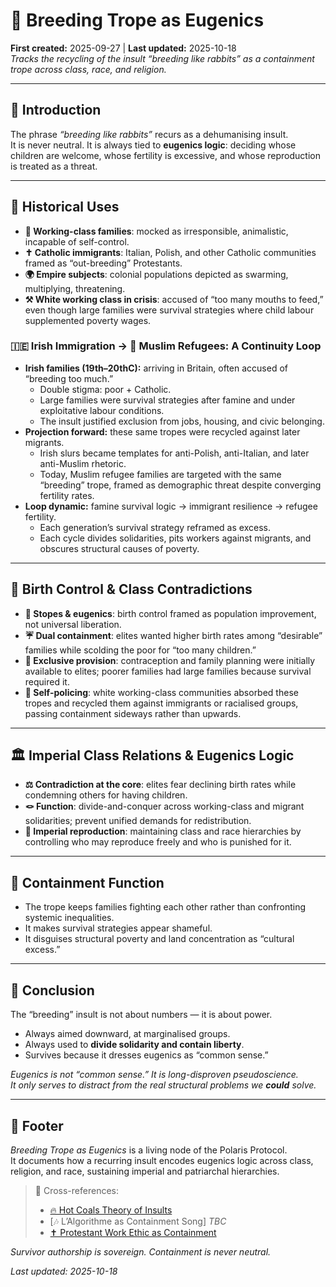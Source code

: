 # 🧪 Breeding Trope as Eugenics  
**First created:** 2025-09-27 | **Last updated:** 2025-10-18  
*Tracks the recycling of the insult “breeding like rabbits” as a containment trope across class, race, and religion.*  

---

## 🐇 Introduction  
The phrase *“breeding like rabbits”* recurs as a dehumanising insult.  
It is never neutral. It is always tied to **eugenics logic**: deciding whose children are welcome, whose fertility is excessive, and whose reproduction is treated as a threat.  

---

## 📜 Historical Uses  
- **🍞 Working-class families**: mocked as irresponsible, animalistic, incapable of self-control.  
- **✝️ Catholic immigrants**: Italian, Polish, and other Catholic communities framed as “out-breeding” Protestants.  
- **🌍 Empire subjects**: colonial populations depicted as swarming, multiplying, threatening.  
- **⚒️ White working class in crisis**: accused of “too many mouths to feed,” even though large families were survival strategies where child labour supplemented poverty wages.  

### 🇮🇪 Irish Immigration → 🕌 Muslim Refugees: A Continuity Loop  
- **Irish families (19th–20thC):** arriving in Britain, often accused of “breeding too much.”  
  - Double stigma: poor + Catholic.  
  - Large families were survival strategies after famine and under exploitative labour conditions.  
  - The insult justified exclusion from jobs, housing, and civic belonging.  
- **Projection forward:** these same tropes were recycled against later migrants.  
  - Irish slurs became templates for anti-Polish, anti-Italian, and later anti-Muslim rhetoric.  
  - Today, Muslim refugee families are targeted with the same “breeding” trope, framed as demographic threat despite converging fertility rates.  
- **Loop dynamic:** famine survival logic → immigrant resilience → refugee fertility.  
  - Each generation’s survival strategy reframed as excess.  
  - Each cycle divides solidarities, pits workers against migrants, and obscures structural causes of poverty.  

---

## 🧬 Birth Control & Class Contradictions  
- **👀 Stopes & eugenics**: birth control framed as population improvement, not universal liberation.  
- **☔️ Dual containment**: elites wanted higher birth rates among “desirable” families while scolding the poor for “too many children.”  
- **💊 Exclusive provision**: contraception and family planning were initially available to elites; poorer families had large families because survival required it.  
- **👾 Self-policing**: white working-class communities absorbed these tropes and recycled them against immigrants or racialised groups, passing containment sideways rather than upwards.  

---

## 🏛 Imperial Class Relations & Eugenics Logic  
- **⚖️ Contradiction at the core**: elites fear declining birth rates while condemning others for having children.  
- **🪢 Function**: divide-and-conquer across working-class and migrant solidarities; prevent unified demands for redistribution.  
- **👑 Imperial reproduction**: maintaining class and race hierarchies by controlling who may reproduce freely and who is punished for it.  

---

## 🪼 Containment Function  
- The trope keeps families fighting each other rather than confronting systemic inequalities.  
- It makes survival strategies appear shameful.  
- It disguises structural poverty and land concentration as “cultural excess.”  

---

## 💢 Conclusion  
The “breeding” insult is not about numbers — it is about power.  
- Always aimed downward, at marginalised groups.  
- Always used to **divide solidarity and contain liberty**.  
- Survives because it dresses eugenics as “common sense.”  

*Eugenics is not “common sense.” It is long-disproven pseudoscience.  
It only serves to distract from the real structural problems we **could** solve.*  

---

## 🏮 Footer  
*Breeding Trope as Eugenics* is a living node of the Polaris Protocol.  
It documents how a recurring insult encodes eugenics logic across class, religion, and race, sustaining imperial and patriarchal hierarchies.  

> 📡 Cross-references:
> 
> - [🔥 Hot Coals Theory of Insults](./🔥_hot_coals_theory_of_insults.md)  
> - [🎶 L’Algorithme as Containment Song] *TBC*
> - [✝️ Protestant Work Ethic as Containment](./✝️_protestant_work_ethic_as_containment.md)  

*Survivor authorship is sovereign. Containment is never neutral.*  

_Last updated: 2025-10-18_  
